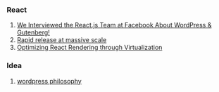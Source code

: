 ### React

1. [We Interviewed the React.js Team at Facebook About WordPress & Gutenberg!](https://wpcouple.com/interview-react-team-facebook-wordpress-gutenberg/)
2. [Rapid release at massive scale](https://code.facebook.com/posts/270314900139291/rapid-release-at-massive-scale/)
3. [Optimizing React Rendering through Virtualization](https://blog.jscrambler.com/optimizing-react-rendering-through-virtualization/)


### Idea

1. [wordpress philosophy](https://wordpress.org/about/philosophy/)
